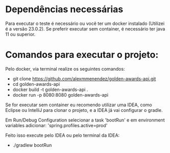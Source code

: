 # Dependências necessárias  
Para executar o teste é necessário ou você ter um docker instalado (Utilizei é a versão 23.0.2). Se preferir
 executar sem container, é necessário ter java 11 ou superior.

# Comandos para executar o projeto:
Pelo docker, via terminal realize os seguintes comandos: 

- git clone https://github.com/alexmmenendez/golden-awards-api.git
- cd golden-awards-api
- docker build -t golden-awards-api .
- docker run -p 8080:8080 golden-awards-api

Se for executar sem container eu recomendo utilizar uma IDEA, como Eclipse ou IntelliJ para clonar o projeto, e a IDEA já vai configurar
 o gradle.

Em Run/Debug Configuration selecionar a task 'bootRun' e em environment variables adicionar: 'spring.profiles.active=prod'

Feito isso execute pelo IDEA ou pelo terminal da IDEA:

- ./gradlew bootRun